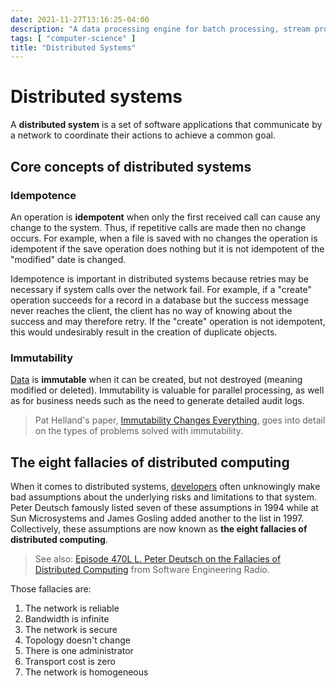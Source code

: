 ```yaml
---
date: 2021-11-27T13:16:25-04:00
description: "A data processing engine for batch processing, stream processing, and machine learning"
tags: [ "computer-science" ]
title: "Distributed Systems"
---
```


# Distributed systems

A **distributed system** is a set of software applications that communicate by a network to coordinate their actions to achieve a common goal.

## Core concepts of distributed systems

### Idempotence

An operation is **idempotent** when only the first received call can cause any change to the system. Thus, if repetitive calls are made then no change occurs. For example, when a file is saved with no changes the operation is idempotent if the save operation does nothing but it is not idempotent of the "modified" date is changed.

Idempotence is important in distributed systems because retries may be necessary if system calls over the network fail. For example, if a "create" operation succeeds for a record in a database but the success message never reaches the client, the client has no way of knowing about the success and may therefore retry. If the "create" operation is not idempotent, this would undesirably result in the creation of duplicate objects.

<!-- TODO: Mermaid diagram of the above example -->

### Immutability

[Data](data.md) is **immutable** when it can be created, but not destroyed (meaning modified or deleted). Immutability is valuable for parallel processing, as well as for business needs such as the need to generate detailed audit logs.

> Pat Helland's paper,  [Immutability Changes Everything](http://cidrdb.org/cidr2015/Papers/CIDR15_Paper16.pdf), goes into detail on the types of problems solved with immutability.

## The eight fallacies of distributed computing

When it comes to distributed systems, [developers](software-engineering.md) often unknowingly make bad assumptions about the underlying risks and limitations to that system. Peter Deutsch famously listed seven of these assumptions in 1994 while at Sun Microsystems and James Gosling added another to the list in 1997. Collectively, these assumptions are now known as **the eight fallacies of distributed computing**.

> See also: [Episode 470L L. Peter Deutsch on the Fallacies of Distributed Computing](https://www.se-radio.net/2021/07/episode-470-l-peter-deutsch-on-the-fallacies-of-distributed-computing/) from Software Engineering Radio.

Those fallacies are:

1. The network is reliable
2. Bandwidth is infinite
3. The network is secure
4. Topology doesn't change
5. There is one administrator
6. Transport cost is zero
7. The network is homogeneous

<!--  TODO: Expand

### 1. The network is reliable

Example: Treat a web service call as a function call. Instead, assume the call may not make it to the service and the response may not make it back to the client.

### 2. Latency is zero

### 3. Bandwidth is infinite

### 4. The network is secure

### 5. Topology doesn't change

### 6. There is one administrator

### 7. Transport cost is zero

### 8. The network is homogeneous

-->

<!-- TODO: Articles in these areas

* CQRS, 
* Event storming
* Microservices

-->